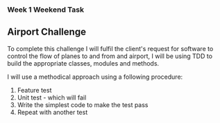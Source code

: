 ### Week 1 Weekend Task
## Airport Challenge

To complete this challenge I will fulfil the client's request for software
to control the flow of planes to and from and airport, I will be using TDD
to build the appropriate classes, modules and methods.

I will use a methodical approach using a following procedure:

1. Feature test
2. Unit test - which will fail
3. Write the simplest code to make the test pass
4. Repeat with another test
